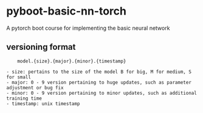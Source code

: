 # pyboot-basic-nn-torch
A pytorch boot course for implementing the basic neural network

## versioning format
```
    model.{size}.{major}.{minor}.{timestamp}
```
    - size: pertains to the size of the model B for big, M for medium, S for small
    - major: 0 - 9 version pertaining to huge updates, such as parameter adjustment or bug fix
    - minor: 0 - 9 version pertaining to minor updates, such as additional training time
    - timestamp: unix timestamp